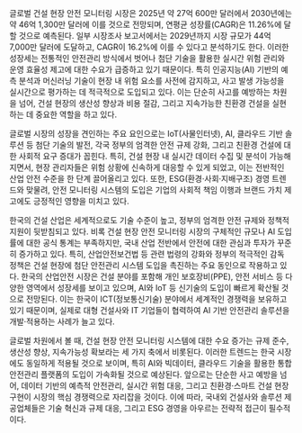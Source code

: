 글로벌 건설 현장 안전 모니터링 시장은 2025년 약 27억 600만 달러에서 2030년에는 약 46억 1,300만 달러에 이를 것으로 전망되며, 연평균 성장률(CAGR)은 11.26%에 달할 것으로 예측된다. 일부 시장조사 보고서에서는 2029년까지 시장 규모가 44억 7,000만 달러에 도달하고, CAGR이 16.2%에 이를 수 있다고 분석하기도 한다. 이러한 성장세는 전통적인 안전관리 방식에서 벗어나 첨단 기술을 활용한 실시간 위험 관리와 운영 효율성 제고에 대한 수요가 급증하고 있기 때문이다. 특히 인공지능(AI) 기반의 예측 분석과 머신러닝 기술이 현장 내 위험 요소를 사전에 감지하고, 사고 발생 가능성을 실시간으로 평가하는 데 적극적으로 도입되고 있다. 이는 단순히 사고를 예방하는 차원을 넘어, 건설 현장의 생산성 향상과 비용 절감, 그리고 지속가능한 친환경 건설을 실현하는 데 중요한 역할을 하고 있다.

글로벌 시장의 성장을 견인하는 주요 요인으로는 IoT(사물인터넷), AI, 클라우드 기반 솔루션 등 첨단 기술의 발전, 각국 정부의 엄격한 안전 규제 강화, 그리고 친환경 건설에 대한 사회적 요구 증대가 꼽힌다. 특히, 건설 현장 내 실시간 데이터 수집 및 분석이 가능해지면서, 현장 관리자들은 위험 상황에 신속하게 대응할 수 있게 되었고, 이는 전반적인 산업 안전 수준을 한 단계 끌어올리고 있다. 또한, ESG(환경·사회·지배구조) 경영 트렌드와 맞물려, 안전 모니터링 시스템의 도입은 기업의 사회적 책임 이행과 브랜드 가치 제고에도 긍정적인 영향을 미치고 있다.

한국의 건설 산업은 세계적으로도 기술 수준이 높고, 정부의 엄격한 안전 규제와 정책적 지원이 뒷받침되고 있다. 비록 건설 현장 안전 모니터링 시장의 구체적인 규모나 AI 도입률에 대한 공식 통계는 부족하지만, 국내 산업 전반에서 안전에 대한 관심과 투자가 꾸준히 증가하고 있다. 특히, 산업안전보건법 등 관련 법령의 강화와 정부의 적극적인 감독 정책은 건설 현장에 첨단 안전관리 시스템 도입을 촉진하는 주요 동인으로 작용하고 있다. 한국의 산업안전 시장은 건설 분야를 포함해 개인 보호장비(PPE), 안전 서비스 등 다양한 영역에서 성장세를 보이고 있으며, AI와 IoT 등 신기술의 도입이 빠르게 확산될 것으로 전망된다. 이는 한국이 ICT(정보통신기술) 분야에서 세계적인 경쟁력을 보유하고 있기 때문이며, 실제로 대형 건설사와 IT 기업들이 협력하여 AI 기반 안전관리 솔루션을 개발·적용하는 사례가 늘고 있다.

글로벌 차원에서 볼 때, 건설 현장 안전 모니터링 시스템에 대한 수요 증가는 규제 준수, 생산성 향상, 지속가능성 확보라는 세 가지 축에서 비롯된다. 이러한 트렌드는 한국 시장에도 동일하게 적용될 것으로 보이며, 특히 AI와 빅데이터, 클라우드 기술을 활용한 통합 안전관리 플랫폼의 도입이 가속화될 것으로 예상된다. 앞으로는 단순한 사고 예방을 넘어, 데이터 기반의 예측적 안전관리, 실시간 위험 대응, 그리고 친환경·스마트 건설 현장 구현이 시장의 핵심 경쟁력으로 자리잡을 것이다. 이에 따라, 국내외 건설사와 솔루션 제공업체들은 기술 혁신과 규제 대응, 그리고 ESG 경영을 아우르는 전략적 접근이 필수적이다.